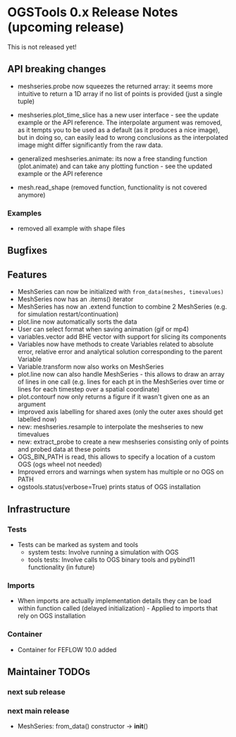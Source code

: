# OGSTools 0.x Release Notes (upcoming release)

This is not released yet!

## API breaking changes

- meshseries.probe now squeezes the returned array: it seems more intuitive
  to return a 1D array if no list of points is provided (just a single tuple)

- meshseries.plot_time_slice has a new user interface - see the update example
  or the API reference. The interpolate argument was removed, as it tempts you to
  be used as a default (as it produces a nice image), but in doing so, can easily
  lead to wrong conclusions as the interpolated image might differ significantly
  from the raw data.

- generalized meshseries.animate: its now a free standing function
  (plot.animate) and can take any plotting function - see the updated example or
  the API reference

- mesh.read_shape (removed function, functionality is not covered anymore)

### Examples

- removed all example with shape files

## Bugfixes

## Features

- MeshSeries can now be initialized with `from_data(meshes, timevalues)`
- MeshSeries now has an .items() iterator
- MeshSeries has now an .extend function to combine 2 MeshSeries (e.g. for simulation restart/continuation)
- plot.line now automatically sorts the data
- User can select format when saving animation (gif or mp4)
- variables.vector add BHE vector with support for slicing its components
- Variables now have methods to create Variables related to absolute error, relative error and analytical solution corresponding to the parent Variable
- Variable.transform now also works on MeshSeries
- plot.line now can also handle MeshSeries - this allows to draw an array of lines in one call (e.g. lines for each pt in the MeshSeries over time or lines for each timestep over a spatial coordinate)
- plot.contourf now only returns a figure if it wasn't given one as an argument
- improved axis labelling for shared axes (only the outer axes should get labelled now)
- new: meshseries.resample to interpolate the meshseries to new timevalues
- new: extract_probe to create a new meshseries consisting only of points and
  probed data at these points
- OGS_BIN_PATH is read, this allows to specify a location of a custom OGS (ogs wheel not needed)
- Improved errors and warnings when system has multiple or no OGS on PATH
- ogstools.status(verbose=True) prints status of OGS installation

## Infrastructure

### Tests

- Tests can be marked as system and tools
  - system tests: Involve running a simulation with OGS
  - tools tests: Involve calls to OGS binary tools and pybind11 functionality (in future)

### Imports

- When imports are actually implementation details they can be load within function called (delayed initialization) - Applied to imports that rely on OGS installation

### Container

- Container for FEFLOW 10.0 added

## Maintainer TODOs

### next sub release

### next main release

- MeshSeries: from_data() constructor -> __init__()
